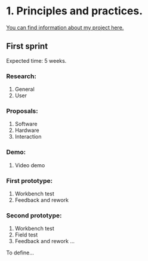 # 1. Principles and practices.

[You can find information about my project here.](../../projects/final-project/)

## First sprint
Expected time: 5 weeks.

### Research:
1. General
2. User

### Proposals:
1. Software
2. Hardware
3. Interaction

### Demo:
1. Video demo

### First prototype:
1. Workbench test
2. Feedback and rework

### Second prototype:
1. Workbench test
2. Field test
3. Feedback and rework
...



To define...

